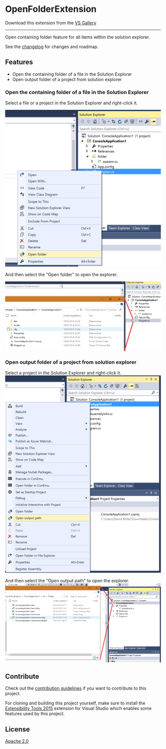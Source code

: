 # OpenFolderExtension

Download this extension from the [VS Gallery](https://visualstudiogallery.msdn.microsoft.com/2fad2b0f-c4eb-4ba1-91a2-11def441b4a1)

---------------------------------------

Open containing folder feature for all items within the solution explorer.
 
See the [changelog](CHANGELOG.md) for changes and roadmap.

## Features

- Open the containing folder of a file in the Solution Explorer
- Open output folder of a project from solution explorer

### Open the containing folder of a file in the Solution Explorer
Select a file or a project in the Solution Explorer and right-click it.

![Contextmenu](Images/contextmenu.png)

And then select the "Open folder" to open the explorer.

![Explorer Opened](Images/explorerOpened.png)

### Open output folder of a project from solution explorer
Select a project in the Solution Explorer and right-click it.
![Contextmenu Output](Images/contextmenu_output.png)

And then select the "Open output path" to open the explorer.
![Explorer Opened Output](Images/explorerOpened_output.png)

## Contribute
Check out the [contribution guidelines](CONTRIBUTING.md)
if you want to contribute to this project.

For cloning and building this project yourself, make sure
to install the
[Extensibility Tools 2015](https://visualstudiogallery.msdn.microsoft.com/ab39a092-1343-46e2-b0f1-6a3f91155aa6)
extension for Visual Studio which enables some features
used by this project.

## License
[Apache 2.0](LICENSE)